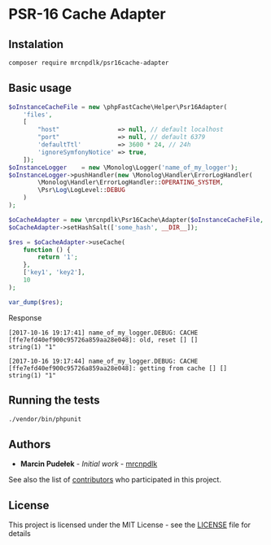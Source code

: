  # PSR-16 Cache Adapter
 
 ## Instalation
 ```bash
composer require mrcnpdlk/psr16cache-adapter
```
 ## Basic usage
 
 ```php
 $oInstanceCacheFile = new \phpFastCache\Helper\Psr16Adapter(
     'files',
     [
         "host"                => null, // default localhost
         "port"                => null, // default 6379
         'defaultTtl'          => 3600 * 24, // 24h
         'ignoreSymfonyNotice' => true,
     ]);
 $oInstanceLogger    = new \Monolog\Logger('name_of_my_logger');
 $oInstanceLogger->pushHandler(new \Monolog\Handler\ErrorLogHandler(
         \Monolog\Handler\ErrorLogHandler::OPERATING_SYSTEM,
         \Psr\Log\LogLevel::DEBUG
     )
 );
 
 $oCacheAdapter = new \mrcnpdlk\Psr16Cache\Adapter($oInstanceCacheFile, $oInstanceLogger);
 $oCacheAdapter->setHashSalt(['some_hash', __DIR__]);
 
 $res = $oCacheAdapter->useCache(
     function () {
         return '1';
     },
     ['key1', 'key2'],
     10
 );
 
 var_dump($res);
 ```
 
 Response
 ```text
[2017-10-16 19:17:41] name_of_my_logger.DEBUG: CACHE [ffe7efd40ef900c95726a859aa28e048]: old, reset [] []
string(1) "1"

[2017-10-16 19:17:44] name_of_my_logger.DEBUG: CACHE [ffe7efd40ef900c95726a859aa28e048]: getting from cache [] []
string(1) "1"
```

## Running the tests

```bash
./vendor/bin/phpunit
```

## Authors

* **Marcin Pudełek** - *Initial work* - [mrcnpdlk](https://github.com/mrcnpdlk)

See also the list of [contributors](https://github.com/mrcnpdlk/validator/graphs/contributors) who participated in this project.

## License

This project is licensed under the MIT License - see the [LICENSE](https://github.com/mrcnpdlk/psr16cache-adapter/blob/master/LICENSE) file for details
